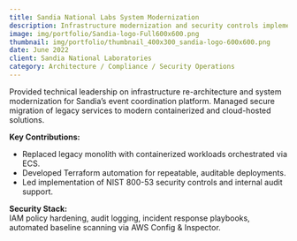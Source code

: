```yaml
---
title: Sandia National Labs System Modernization
description: Infrastructure modernization and security controls implementation at national lab.
image: img/portfolio/Sandia-logo-Full600x600.png
thumbnail: img/portfolio/thumbnail_400x300_sandia-logo-600x600.png
date: June 2022
client: Sandia National Laboratories
category: Architecture / Compliance / Security Operations
---
```

Provided technical leadership on infrastructure re-architecture and system modernization for Sandia’s event coordination platform. Managed secure migration of legacy services to modern containerized and cloud-hosted solutions.

**Key Contributions:**
- Replaced legacy monolith with containerized workloads orchestrated via ECS.
- Developed Terraform automation for repeatable, auditable deployments.
- Led implementation of NIST 800-53 security controls and internal audit support.

**Security Stack:**  
IAM policy hardening, audit logging, incident response playbooks, automated baseline scanning via AWS Config & Inspector.

